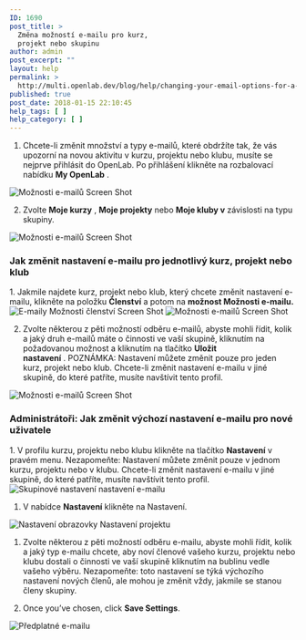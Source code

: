 ```yaml
---
ID: 1690
post_title: >
  Změna možností e-mailu pro kurz,
  projekt nebo skupinu
author: admin
post_excerpt: ""
layout: help
permalink: >
  http://multi.openlab.dev/blog/help/changing-your-email-options-for-a-course-project-or-club-2/
published: true
post_date: 2018-01-15 22:10:45
help_tags: [ ]
help_category: [ ]
---
```

1. Chcete-li změnit množství a typy e-mailů, které obdržíte tak, že vás upozorní na novou aktivitu v kurzu, projektu nebo klubu, musíte se nejprve přihlásit do OpenLab. Po přihlášení klikněte na rozbalovací nabídku <strong>My OpenLab</strong> .

<img class="alignnone wp-image-36525 size-full" src="https://openlab.citytech.cuny.edu/wp-content/uploads/2012/09/Changing_Email_Options_1_v2.png" alt="Možnosti e-mailů Screen Shot" />

2. Zvolte <strong>Moje kurzy</strong> , <strong>Moje projekty</strong> nebo <strong>Moje kluby v</strong> závislosti na typu skupiny.

<img class="alignnone wp-image-36526 size-full" src="https://openlab.citytech.cuny.edu/wp-content/uploads/2012/09/Changing_Email_Options_2_v2.png" alt="Možnosti e-mailů Screen Shot" />
<h3><strong>Jak změnit nastavení e-mailu pro jednotlivý kurz, projekt nebo klub
</strong></h3>
1. Jakmile najdete kurz, projekt nebo klub, který chcete změnit nastavení e-mailu, klikněte na položku <strong>Členství</strong> a potom na <strong>možnost Možnosti e-mailu.</strong>

<img class="alignnone wp-image-36534 size-full" src="https://openlab.citytech.cuny.edu/wp-content/uploads/2012/09/Changing_Email_Options_3_v2.png" alt="E-maily Možnosti členství Screen Shot" />

<img class="alignnone wp-image-36540 size-full" src="https://openlab.citytech.cuny.edu/wp-content/uploads/2012/09/Changing_Email_Options_4_v2.png" alt="Možnosti e-mailů Screen Shot" />

2. Zvolte některou z pěti možností odběru e-mailů, abyste mohli řídit, kolik a jaký druh e-mailů máte o činnosti ve vaší skupině, kliknutím na požadovanou možnost a kliknutím na tlačítko <strong>Uložit nastavení</strong> . POZNÁMKA: Nastavení můžete změnit pouze pro jeden kurz, projekt nebo klub. Chcete-li změnit nastavení e-mailu v jiné skupině, do které patříte, musíte navštívit tento profil.

<img class="alignnone wp-image-36542 size-full" src="https://openlab.citytech.cuny.edu/wp-content/uploads/2012/09/Changing_Email_Options_5_v2.png" alt="Možnosti e-mailů Screen Shot" />
<h3><strong>Administrátoři: Jak změnit výchozí nastavení e-mailu pro nové uživatele</strong></h3>
1. V profilu kurzu, projektu nebo klubu klikněte na tlačítko <strong>Nastavení</strong> v pravém menu. Nezapomeňte: Nastavení můžete změnit pouze v jednom kurzu, projektu nebo v klubu. Chcete-li změnit nastavení e-mailu v jiné skupině, do které patříte, musíte navštívit tento profil.

<img class="alignnone wp-image-36543 size-full" src="https://openlab.citytech.cuny.edu/wp-content/uploads/2012/09/Changing_Email_Options_6_v2.png" alt="Skupinové nastavení nastavení e-mailu" />

1. V nabídce <strong>Nastavení</strong> klikněte na Nastavení.

<img class="alignnone wp-image-36544 size-full" src="https://openlab.citytech.cuny.edu/wp-content/uploads/2012/09/Changing_Email_Options_7_v2.png" alt="Nastavení obrazovky Nastavení projektu" />

1. Zvolte některou z pěti možností odběru e-mailu, abyste mohli řídit, kolik a jaký typ e-mailu chcete, aby noví členové vašeho kurzu, projektu nebo klubu dostali o činnosti ve vaší skupině kliknutím na bublinu vedle vašeho výběru. Nezapomeňte: toto nastavení se týká výchozího nastavení nových členů, ale mohou je změnit vždy, jakmile se stanou členy skupiny.

2. Once you’ve chosen, click <strong>Save Settings</strong>.

<img class="alignnone wp-image-36551 size-full" src="https://openlab.citytech.cuny.edu/wp-content/uploads/2012/09/Changing_Email_Options_8_v2.png" alt="Předplatné e-mailu" />